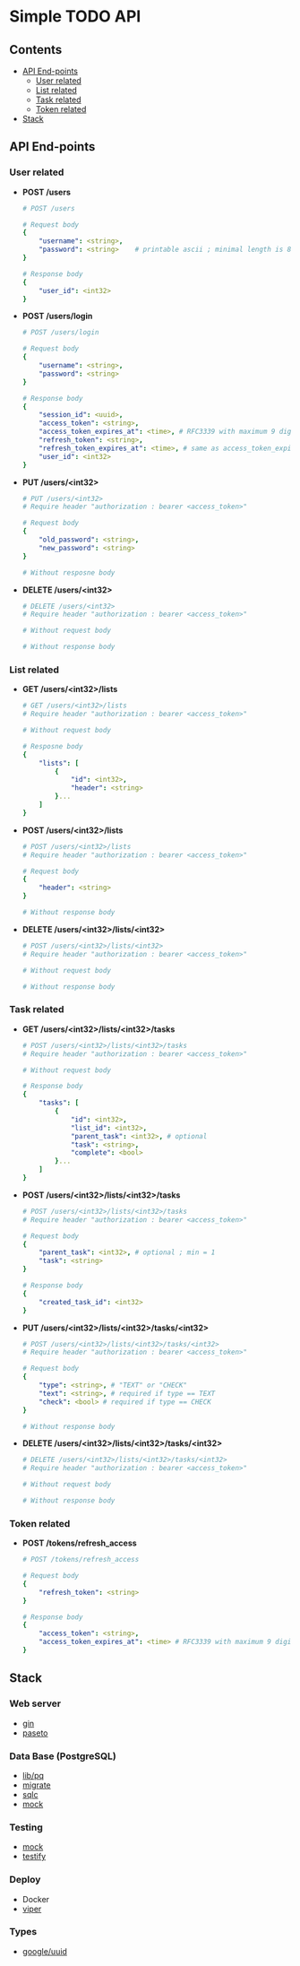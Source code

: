 # Simple TODO API

## Contents

- [API End-points](#api-end-points)
    - [User related](#api-user)
    - [List related](#api-list)
    - [Task related](#api-task)
    - [Token related](#api-token)
- [Stack](#stack)

<a id="api-end-points"></a>
## API End-points

<a id="api-user"></a>
### User related

- **POST /users**
    ```yaml
    # POST /users
    
    # Request body
    {
        "username": <string>,   
        "password": <string>    # printable ascii ; minimal length is 8
    }

    # Response body
    {
        "user_id": <int32>
    }
    ```
- **POST /users/login**
    ```yaml
    # POST /users/login

    # Request body
    {
        "username": <string>,   
        "password": <string>
    }

    # Response body
    {
        "session_id": <uuid>,
        "access_token": <string>,
        "access_token_expires_at": <time>, # RFC3339 with maximum 9 digits in fractional seconds, without trailing zeros in fractional seconds
        "refresh_token": <string>,
        "refresh_token_expires_at": <time>, # same as access_token_expires_at
        "user_id": <int32>
    }
    ```
- **PUT /users/\<int32\>**
    ```yaml
    # PUT /users/<int32>
    # Require header "authorization : bearer <access_token>"

    # Request body
    {
        "old_password": <string>,
        "new_password": <string>
    }

    # Without resposne body
    ```
- **DELETE /users/\<int32\>**
    ```yaml
    # DELETE /users/<int32>
    # Require header "authorization : bearer <access_token>"

    # Without request body

    # Without response body
    ```

<a id="api-list"></a>
### List related

- **GET /users/\<int32\>/lists**
    ```yaml
    # GET /users/<int32>/lists
    # Require header "authorization : bearer <access_token>"

    # Without request body

    # Resposne body
    {
        "lists": [
            {
                "id": <int32>,
                "header": <string>
            }...
        ]
    }
    ```

- **POST /users/\<int32\>/lists**
    ```yaml
    # POST /users/<int32>/lists
    # Require header "authorization : bearer <access_token>"

    # Request body
    {
        "header": <string>
    }

    # Without response body
    ```

- **DELETE /users/\<int32\>/lists/\<int32\>**
    ```yaml
    # POST /users/<int32>/lists/<int32>
    # Require header "authorization : bearer <access_token>"

    # Without request body

    # Without response body
    ```

<a id="api-task"></a>
### Task related

- **GET /users/\<int32\>/lists/\<int32\>/tasks**
    ```yaml
    # POST /users/<int32>/lists/<int32>/tasks
    # Require header "authorization : bearer <access_token>"

    # Without request body

    # Response body
    {
        "tasks": [
            {
                "id": <int32>,
                "list_id": <int32>,
                "parent_task": <int32>, # optional
                "task": <string>,
                "complete": <bool>
            }...
        ]
    }
    ```

- **POST /users/\<int32\>/lists/\<int32\>/tasks**
    ```yaml
    # POST /users/<int32>/lists/<int32>/tasks
    # Require header "authorization : bearer <access_token>"

    # Request body
    {
        "parent_task": <int32>, # optional ; min = 1
        "task": <string>
    }

    # Response body
    {
        "created_task_id": <int32>
    }
    ```

- **PUT /users/\<int32\>/lists/\<int32\>/tasks/\<int32\>**
    ```yaml
    # POST /users/<int32>/lists/<int32>/tasks/<int32>
    # Require header "authorization : bearer <access_token>"

    # Request body
    {
        "type": <string>, # "TEXT" or "CHECK"
        "text": <string>, # required if type == TEXT
        "check": <bool> # required if type == CHECK
    }

    # Without response body
    ```

- **DELETE /users/\<int32\>/lists/\<int32\>/tasks/\<int32\>**
    ```yaml
    # DELETE /users/<int32>/lists/<int32>/tasks/<int32>
    # Require header "authorization : bearer <access_token>"

    # Without request body

    # Without response body
    ```

<a id="api-token"></a>
### Token related

- **POST /tokens/refresh_access**
    ```yaml
    # POST /tokens/refresh_access

    # Request body
    {
        "refresh_token": <string>
    }

    # Response body
    {
        "access_token": <string>,
        "access_token_expires_at": <time> # RFC3339 with maximum 9 digits in fractional seconds, without trailing zeros in fractional seconds
    }
    ```

<a id="stack"></a>
## Stack

### Web server

- [gin](https://github.com/gin-gonic/gin)
- [paseto](https://github.com/aidantwoods/go-paseto)

### Data Base (PostgreSQL)

- [lib/pq](https://github.com/lib/pq)
- [migrate](https://github.com/golang-migrate/migrate)
- [sqlc](https://github.com/sqlc-dev/sqlc)
- [mock](https://github.com/uber-go/mock)

### Testing

- [mock](https://github.com/uber-go/mock)
- [testify](https://github.com/stretchr/testify)

### Deploy

- Docker
- [viper](https://github.com/spf13/viper)

### Types

- [google/uuid](github.com/google/uuid)
